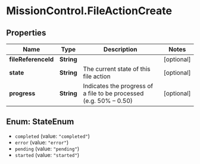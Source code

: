 # MissionControl.FileActionCreate

## Properties
Name | Type | Description | Notes
------------ | ------------- | ------------- | -------------
**fileReferenceId** | **String** |  | [optional] 
**state** | **String** | The current state of this file action | [optional] 
**progress** | **String** | Indicates the progress of a file to be processed (e.g. 50% – 0.50) | [optional] 

<a name="StateEnum"></a>
## Enum: StateEnum

* `completed` (value: `"completed"`)
* `error` (value: `"error"`)
* `pending` (value: `"pending"`)
* `started` (value: `"started"`)

